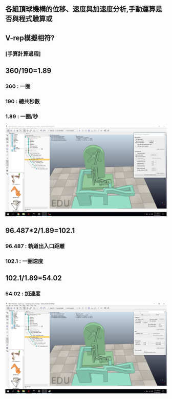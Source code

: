 ## 各組頂球機構的位移、速度與加速度分析,手動運算是否與程式驗算或

## V-rep模擬相符?



### \[手算計算過程\]

## 360/190=1.89

### 360 : 一圈

### 190 : 總共秒數

### 1.89 : 一圈/秒

![](/assets/速度.jpg)

## 96.487\*2/1.89=102.1

### 96.487 : 軌道出入口距離

### 102.1 : 一圈速度

## 102.1/1.89=54.02

### 54.02 : 加速度

![](/assets/速度2.jpg)





